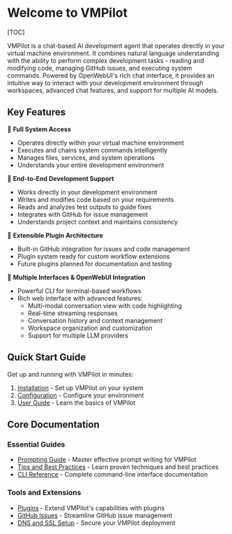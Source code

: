 # Welcome to VMPilot

[TOC]

VMPilot is a chat-based AI development agent that operates directly in your virtual machine environment. It combines natural language understanding with the ability to perform complex development tasks - reading and modifying code, managing GitHub issues, and executing system commands. Powered by OpenWebUI's rich chat interface, it provides an intuitive way to interact with your development environment through workspaces, advanced chat features, and support for multiple AI models.

## Key Features

🔹 **Full System Access**
- Operates directly within your virtual machine environment
- Executes and chains system commands intelligently
- Manages files, services, and system operations
- Understands your entire development environment

🔹 **End-to-End Development Support**
- Works directly in your development environment
- Writes and modifies code based on your requirements
- Reads and analyzes test outputs to guide fixes
- Integrates with GitHub for issue management
- Understands project context and maintains consistency

🔹 **Extensible Plugin Architecture**
- Built-in GitHub integration for issues and code management
- Plugin system ready for custom workflow extensions
- Future plugins planned for documentation and testing

🔹 **Multiple Interfaces & OpenWebUI Integration**
- Powerful CLI for terminal-based workflows
- Rich web interface with advanced features:
  - Multi-modal conversation view with code highlighting
  - Real-time streaming responses
  - Conversation history and context management
  - Workspace organization and customization
  - Support for multiple LLM providers

## Quick Start Guide

Get up and running with VMPilot in minutes:

1. [Installation](installation.md) - Set up VMPilot on your system
2. [Configuration](configuration.md) - Configure your environment
3. [User Guide](user-guide.md) - Learn the basics of VMPilot

## Core Documentation

### Essential Guides
- [Prompting Guide](prompting.md) - Master effective prompt writing for VMPilot
- [Tips and Best Practices](tips.md) - Learn proven techniques and best practices
- [CLI Reference](cli.md) - Complete command-line interface documentation

### Tools and Extensions
- [Plugins](plugins/overview.md) - Extend VMPilot's capabilities with plugins
- [GitHub Issues](plugins/github.md) - Streamline GitHub issue management
- [DNS and SSL Setup](dns_ssl_setup.md) - Secure your VMPilot deployment
